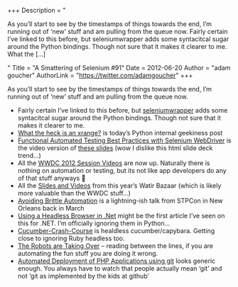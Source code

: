 +++
Description = "<p>As you’ll start to see by the timestamps of things towards the end, I’m running out of ‘new’ stuff and am pulling from the queue now. Fairly certain I’ve linked to this before, but seleniumwrapper adds some syntacitcal sugar around the Python bindings. Though not sure that it makes it clearer to me. What the […]</p>"
Title = "A Smattering of Selenium #91"
Date = 2012-06-20
Author = "adam goucher"
AuthorLink = "https://twitter.com/adamgoucher"
+++

<p>As you&#8217;ll start to see by the timestamps of things towards the end, I&#8217;m running out of &#8216;new&#8217; stuff and am pulling from the queue now.</p>
<ul>
<li>Fairly certain I&#8217;ve linked to this before, but <a href="http://pypi.python.org/pypi/seleniumwrapper/0.3.4">seleniumwrapper</a> adds some syntacitcal sugar around the Python bindings. Though not sure that it makes it clearer to me.</li>
<li><a href="http://late.am/post/2012/06/18/what-the-heck-is-an-xrange">What the heck is an xrange?</a> is today&#8217;s Python internal geekiness post</li>
<li><a href="http://vimeo.com/44133409">Functional Automated Testing Best Practices with Selenium WebDriver</a> is the video version of <a href="http://benburton.github.com/presentations/webdriver-best-practices/">these slides</a> (wow I dislike this html slide deck trend&#8230;)</li>
<li>All the <a href="https://developer.apple.com/videos/wwdc/2012/">WWDC 2012 Session Videos</a> are now up. Naturally there is nothing on automation or testing, but its not like app developers do any of that stuff anyways 🙂</li>
<li>All the <a href="https://github.com/watir/watir-bazaar/wiki/Presentations">Slides and Videos</a> from this year&#8217;s Watir Bazaar (which is likely more valuable than the WWDC stuff&#8230;)</li>
<li><a href="http://www.telerik.com/automated-testing-tools/blog/jimholmes/12-03-28/avoiding-brittle-automation.aspx">Avoiding Brittle Automation</a> is a lightning-ish talk from STPCon in New Orleans back in March</li>
<li><a href="http://deanhume.com/Home/BlogPost/selenium-webdriver---using-a-headless-browser-in--net/69">Using a Headless Browser in .Net</a> might be the first article I&#8217;ve seen on this for .NET. I&#8217;m officially ignoring them in Python&#8230;</li>
<li><a href="https://github.com/tourdedave/Cucumber-Crash-Course">Cucumber-Crash-Course</a> is healdless cucumber/capybara. Getting close to ignoring Ruby headless too.</li>
<li><a href="http://angryweasel.com/blog/?p=437">The Robots are Taking Over</a> &#8211; reading between the lines, if you are automating the fun stuff you are doing it wrong.</li>
<li><a href="http://www.saintsjd.com/2011/03/automated-deployment-of-wordpress-using-git/">Automated Deployment of PHP Applications using git</a> looks generic enough. You always have to watch that people actually mean &#8216;git&#8217; and not &#8216;git as implemented by the kids at github&#8217;</li>
</ul>

